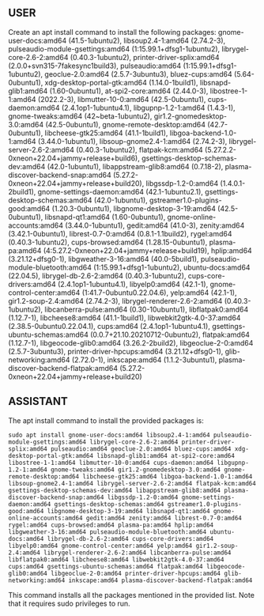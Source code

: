 ## USER
Create an apt install command to install the following packages:
gnome-user-docs:amd64 (41.5-1ubuntu2), libsoup2.4-1:amd64 (2.74.2-3), pulseaudio-module-gsettings:amd64 (1:15.99.1+dfsg1-1ubuntu2), librygel-core-2.6-2:amd64 (0.40.3-1ubuntu2), printer-driver-splix:amd64 (2.0.0+svn315-7fakesync1build3), pulseaudio:amd64 (1:15.99.1+dfsg1-1ubuntu2), geoclue-2.0:amd64 (2.5.7-3ubuntu3), bluez-cups:amd64 (5.64-0ubuntu1), xdg-desktop-portal-gtk:amd64 (1.14.0-1build1), libsnapd-glib1:amd64 (1.60-0ubuntu1), at-spi2-core:amd64 (2.44.0-3), libostree-1-1:amd64 (2022.2-3), libmutter-10-0:amd64 (42.5-0ubuntu1), cups-daemon:amd64 (2.4.1op1-1ubuntu4.1), libgupnp-1.2-1:amd64 (1.4.3-1), gnome-tweaks:amd64 (42~beta-1ubuntu2), gir1.2-gnomedesktop-3.0:amd64 (42.5-0ubuntu1), gnome-remote-desktop:amd64 (42.7-0ubuntu1), libcheese-gtk25:amd64 (41.1-1build1), libgoa-backend-1.0-1:amd64 (3.44.0-1ubuntu1), libsoup-gnome2.4-1:amd64 (2.74.2-3), librygel-server-2.6-2:amd64 (0.40.3-1ubuntu2), flatpak-kcm:amd64 (5.27.2.2-0xneon+22.04+jammy+release+build6), gsettings-desktop-schemas-dev:amd64 (42.0-1ubuntu1), libappstream-glib8:amd64 (0.7.18-2), plasma-discover-backend-snap:amd64 (5.27.2-0xneon+22.04+jammy+release+build20), libgssdp-1.2-0:amd64 (1.4.0.1-2build1), gnome-settings-daemon:amd64 (42.1-1ubuntu2.1), gsettings-desktop-schemas:amd64 (42.0-1ubuntu1), gstreamer1.0-plugins-good:amd64 (1.20.3-0ubuntu1), libgnome-desktop-3-19:amd64 (42.5-0ubuntu1), libsnapd-qt1:amd64 (1.60-0ubuntu1), gnome-online-accounts:amd64 (3.44.0-1ubuntu1), gedit:amd64 (41.0-3), zenity:amd64 (3.42.1-0ubuntu1), librest-0.7-0:amd64 (0.8.1-1.1build2), rygel:amd64 (0.40.3-1ubuntu2), cups-browsed:amd64 (1.28.15-0ubuntu1), plasma-pa:amd64 (4:5.27.2-0xneon+22.04+jammy+release+build19), hplip:amd64 (3.21.12+dfsg0-1), libgweather-3-16:amd64 (40.0-5build1), pulseaudio-module-bluetooth:amd64 (1:15.99.1+dfsg1-1ubuntu2), ubuntu-docs:amd64 (22.04.5), librygel-db-2.6-2:amd64 (0.40.3-1ubuntu2), cups-core-drivers:amd64 (2.4.1op1-1ubuntu4.1), libyelp0:amd64 (42.1-1), gnome-control-center:amd64 (1:41.7-0ubuntu0.22.04.6), yelp:amd64 (42.1-1), gir1.2-soup-2.4:amd64 (2.74.2-3), librygel-renderer-2.6-2:amd64 (0.40.3-1ubuntu2), libcanberra-pulse:amd64 (0.30-10ubuntu1), libflatpak0:amd64 (1.12.7-1), libcheese8:amd64 (41.1-1build1), libwebkit2gtk-4.0-37:amd64 (2.38.5-0ubuntu0.22.04.1), cups:amd64 (2.4.1op1-1ubuntu4.1), gsettings-ubuntu-schemas:amd64 (0.0.7+21.10.20210712-0ubuntu2), flatpak:amd64 (1.12.7-1), libgeocode-glib0:amd64 (3.26.2-2build2), libgeoclue-2-0:amd64 (2.5.7-3ubuntu3), printer-driver-hpcups:amd64 (3.21.12+dfsg0-1), glib-networking:amd64 (2.72.0-1), inkscape:amd64 (1.1.2-3ubuntu1), plasma-discover-backend-flatpak:amd64 (5.27.2-0xneon+22.04+jammy+release+build20)

## ASSISTANT
The apt install command to install the provided packages is:

```
sudo apt install gnome-user-docs:amd64 libsoup2.4-1:amd64 pulseaudio-module-gsettings:amd64 librygel-core-2.6-2:amd64 printer-driver-splix:amd64 pulseaudio:amd64 geoclue-2.0:amd64 bluez-cups:amd64 xdg-desktop-portal-gtk:amd64 libsnapd-glib1:amd64 at-spi2-core:amd64 libostree-1-1:amd64 libmutter-10-0:amd64 cups-daemon:amd64 libgupnp-1.2-1:amd64 gnome-tweaks:amd64 gir1.2-gnomedesktop-3.0:amd64 gnome-remote-desktop:amd64 libcheese-gtk25:amd64 libgoa-backend-1.0-1:amd64 libsoup-gnome2.4-1:amd64 librygel-server-2.6-2:amd64 flatpak-kcm:amd64 gsettings-desktop-schemas-dev:amd64 libappstream-glib8:amd64 plasma-discover-backend-snap:amd64 libgssdp-1.2-0:amd64 gnome-settings-daemon:amd64 gsettings-desktop-schemas:amd64 gstreamer1.0-plugins-good:amd64 libgnome-desktop-3-19:amd64 libsnapd-qt1:amd64 gnome-online-accounts:amd64 gedit:amd64 zenity:amd64 librest-0.7-0:amd64 rygel:amd64 cups-browsed:amd64 plasma-pa:amd64 hplip:amd64 libgweather-3-16:amd64 pulseaudio-module-bluetooth:amd64 ubuntu-docs:amd64 librygel-db-2.6-2:amd64 cups-core-drivers:amd64 libyelp0:amd64 gnome-control-center:amd64 yelp:amd64 gir1.2-soup-2.4:amd64 librygel-renderer-2.6-2:amd64 libcanberra-pulse:amd64 libflatpak0:amd64 libcheese8:amd64 libwebkit2gtk-4.0-37:amd64 cups:amd64 gsettings-ubuntu-schemas:amd64 flatpak:amd64 libgeocode-glib0:amd64 libgeoclue-2-0:amd64 printer-driver-hpcups:amd64 glib-networking:amd64 inkscape:amd64 plasma-discover-backend-flatpak:amd64
``` 

This command installs all the packages mentioned in the provided list. Note that it requires sudo privileges to run.